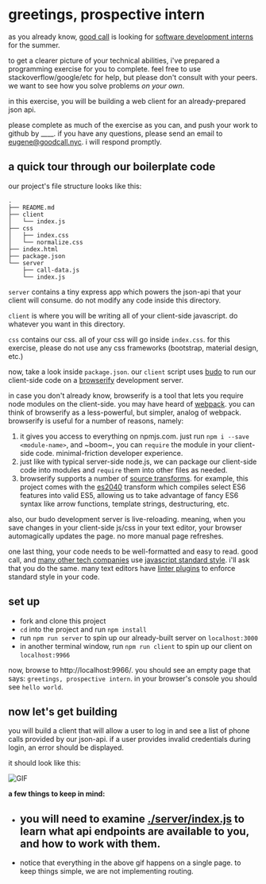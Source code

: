 # greetings, prospective intern

as you already know, [good call](https://goodcall.nyc) is looking for [software development interns](https://gist.github.com/data-doge/99a37c98b7e5339d4189b0b16852e52f) for the summer.

to get a clearer picture of your technical abilities, i've prepared a programming exercise for you to complete. feel free to use stackoverflow/google/etc for help, but please don't consult with your peers. we want to see how you solve problems _on your own_.

in this exercise, you will be building a web client for an already-prepared json api.

please complete as much of the exercise as you can, and push your work to github by ____. if you have any questions, please send an email to eugene@goodcall.nyc. i will respond promptly.

## a quick tour through our boilerplate code

our project's file structure looks like this:

```
.
├── README.md
├── client
│   └── index.js
├── css
│   ├── index.css
│   └── normalize.css
├── index.html
├── package.json
└── server
    ├── call-data.js
    └── index.js
```

`server` contains a tiny express app which powers the json-api that your client will consume. do not modify any code inside this directory.

`client` is where you will be writing all of your client-side javascript. do whatever you want in this directory.

`css` contains our css. all of your css will go inside `index.css`. for this exercise, please do not use any css frameworks (bootstrap, material design, etc.)

now, take a look inside `package.json`. our `client` script uses [budo](https://github.com/mattdesl/budo) to run our client-side code on a [browserify](https://github.com/substack/node-browserify) development server.

in case you don't already know, browserify is a tool that lets you require node modules on the client-side. you may have heard of [webpack](https://github.com/webpack/webpack). you can think of browserify as a less-powerful, but simpler, analog of webpack. browserify is  useful for a number of reasons, namely:

1. it gives you access to everything on npmjs.com. just run `npm i --save <module-name>`, and ~boom~, you can `require` the module in your client-side code. minimal-friction developer experience.
2. just like with typical server-side node.js, we can package our client-side code into modules and `require` them into other files as needed.
3. browserify supports a number of [source transforms](https://github.com/substack/node-browserify/wiki/list-of-transforms). for example, this project comes with the [es2040](https://github.com/ahdinosaur/es2040) transform which compiles select ES6 features into valid ES5, allowing us to take advantage of fancy ES6 syntax like arrow functions, template strings, destructuring, etc.

also, our budo development server is live-reloading. meaning, when you save changes in your client-side js/css in your text editor, your browser automagically updates the page. no more manual page refreshes.

one last thing, your code needs to be well-formatted and easy to read. good call, and [many other tech companies](https://standardjs.com/#who-uses-javascript-standard-style) use [javascript standard style](https://standardjs.com). i'll ask that you do the same. many text editors have [linter plugins](https://github.com/feross/standard#are-there-text-editor-plugins) to enforce standard style in your code.

## set up

- fork and clone this project
- `cd` into the project and run `npm install`
- run `npm run server` to spin up our already-built server on `localhost:3000`
- in another terminal window, run `npm run client` to spin up our client on `localhost:9966`

now, browse to http://localhost:9966/. you should see an empty page that says: `greetings, prospective intern`. in your browser's console you should see `hello world`.

## now let's get building

you will build a client that will allow a user to log in and see a list of phone calls provided by our json-api. if a user provides invalid credentials during login, an error should be displayed.

it should look like this:

![GIF](http://g.recordit.co/IBM8wHkWaF.gif)

**a few things to keep in mind:**

- you will need to examine [./server/index.js](./server/index.js) to learn what api endpoints are available to you, and how to work with them.
  - 
- notice that everything in the above gif happens on a single page. to keep things simple, we are not implementing routing.
